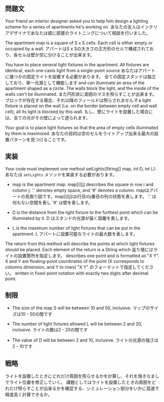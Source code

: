 ## 問題文

Your friend an interior designer asked you to help him design a lighting scheme for a series of apartments he's working on.
あなたの友人はインテリアデザイナであなたは彼に部屋のライトニングについて相談を行いました。

The apartment map is a square of S x S cells. Each cell is either empty or occupied by a wall.
アパートはS x Sの大きさの正方形のセルで構成されており、各セルは壁か空に分けることが出来ます。

You have to place several light fixtures in the apartment. All fixtures are identical, each one casts light from a single-point source
あなたはアパートに幾つかの固定ライトを設置する必要があります。 全ての固定スタンドは独立しており、単一光源として機能します
and can illuminate an area of the apartment shaped as a circle. The walls block the light, and the inside of the walls can't be illuminated.
また円形状に周囲のマスを照らすことが出来ます。ブロックが存在する場合、それ以降のフィールドは照らされません
If a light fixture is placed on the wall (i.e. on the border between empty cell and wall cell), all its light is blocked by this wall.
もし、壁にライトを設置した場合には、全ての光がその壁によって遮られます。

Your goal is to place light fixtures so that the area of empty cells illuminated by them is maximized.
あなたの目的は空のセルをライトアップ出来る最大の設置パターンを見つけることです。


## 実装

Your code must implement one method setLights(String[] map, int D, int L):
あなたは `setLights` メソッドを実装する必要があります。


* map is the apartment map. map[i][j] describes the square in row i and column j: '.' denotes empty space, and '#' denotes a column.
mapはアパートの見取り図です。map[i][j]はi行目のj番目の列の状態を表します。 '.' は何もない空間を表し '#' は壁を表します。

* D is the distance from the light fixture to the furthest point which can be illuminated by it.
D はスタンドの光源が届く距離を表します。

* L is the maximum number of light fixtures that can be put in the apartment.
L アパートに設置可能なライトの最大数を表します。

The return from this method will describe the points at which light fixtures should be placed. Each element of the return is a String which
返り値にはライトの設置箇所を指定します。
describes one point and is formatted as "X Y". X and Y are floating-point coordinates of the point (X corresponds to columns dimension, and Y to rows)
"X Y" のフォーマットで指定してください。
written in fixed-point notation with exactly two digits after decimal point.


## 制限

* The size of the map S will be between 10 and 50, inclusive.
マップのサイズは10 - 50の間です

* The number of light fixtures allowed L will be between 2 and 20, inclusive.
ライトの数は2 - 20の間です

* The value of D will be between 2 and 10, inclusive.
ライトの光源の強さは2 - 10です


## 戦略

ライトを設置したときにどれだけ周囲を照らせるかを計算し、それを焼きなましでライト位置を修正していく。
課題としてはライトを設置したときの周囲をどれだけ照らすことが出来るかを確認する、シミュレーション部分をいかに高速で精度高く計算できるか。
